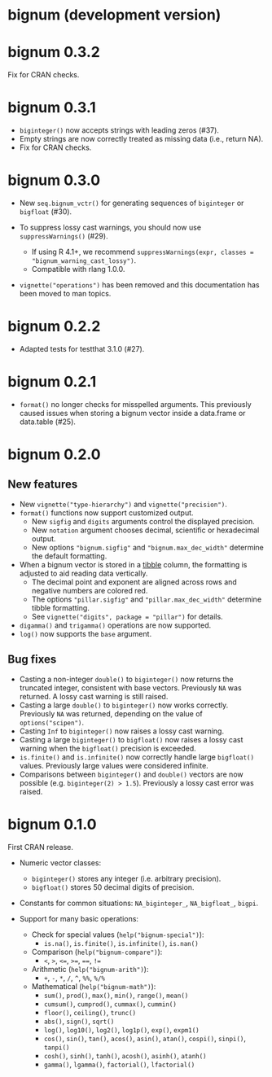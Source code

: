# bignum (development version)

# bignum 0.3.2

Fix for CRAN checks.

# bignum 0.3.1

* `biginteger()` now accepts strings with leading zeros (#37).
* Empty strings are now correctly treated as missing data (i.e., return NA).
* Fix for CRAN checks.

# bignum 0.3.0

* New `seq.bignum_vctr()` for generating sequences of `biginteger` or `bigfloat` (#30).

* To suppress lossy cast warnings, you should now use `suppressWarnings()` (#29).
    * If using R 4.1+, we recommend `suppressWarnings(expr, classes = "bignum_warning_cast_lossy")`.
    * Compatible with rlang 1.0.0.

* `vignette("operations")` has been removed and this documentation has been moved to man topics.

# bignum 0.2.2

* Adapted tests for testthat 3.1.0 (#27).

# bignum 0.2.1

* `format()` no longer checks for misspelled arguments. This previously caused issues when storing a bignum vector inside a data.frame or data.table (#25).

# bignum 0.2.0

## New features

* New `vignette("type-hierarchy")` and `vignette("precision")`.
* `format()` functions now support customized output.
    * New `sigfig` and `digits` arguments control the displayed precision.
    * New `notation` argument chooses decimal, scientific or hexadecimal output.
    * New options `"bignum.sigfig"` and `"bignum.max_dec_width"` determine the default formatting.
* When a bignum vector is stored in a [tibble](https://tibble.tidyverse.org) column, the formatting is adjusted to aid reading data vertically.
    * The decimal point and exponent are aligned across rows and negative numbers are colored red.
    * The options `"pillar.sigfig"` and `"pillar.max_dec_width"` determine tibble formatting.
    * See `vignette("digits", package = "pillar")` for details.
* `digamma()` and `trigamma()` operations are now supported.
* `log()` now supports the `base` argument.

## Bug fixes

* Casting a non-integer `double()` to `biginteger()` now returns the truncated integer, consistent with base vectors. Previously `NA` was returned. A lossy cast warning is still raised.
* Casting a large `double()` to `biginteger()` now works correctly. Previously `NA` was returned, depending on the value of `options("scipen")`.
* Casting `Inf` to `biginteger()` now raises a lossy cast warning.
* Casting a large `biginteger()` to `bigfloat()` now raises a lossy cast warning when the `bigfloat()` precision is exceeded.
* `is.finite()` and `is.infinite()` now correctly handle large `bigfloat()` values. Previously large values were considered infinite.
* Comparisons between `biginteger()` and `double()` vectors are now possible (e.g. `biginteger(2) > 1.5`). Previously a lossy cast error was raised.


# bignum 0.1.0

First CRAN release.

* Numeric vector classes:
    * `biginteger()` stores any integer (i.e. arbitrary precision).
    * `bigfloat()` stores 50 decimal digits of precision.

* Constants for common situations: `NA_biginteger_`, `NA_bigfloat_`, `bigpi`.

* Support for many basic operations:
    * Check for special values (`help("bignum-special")`):
        * `is.na()`, `is.finite()`, `is.infinite()`, `is.nan()`
    * Comparison (`help("bignum-compare")`):
        * `<`, `>`, `<=`, `>=`, `==`, `!=`
    * Arithmetic (`help("bignum-arith")`): 
        * `+`, `-`, `*`, `/`, `^`, `%%`, `%/%`
    * Mathematical (`help("bignum-math")`):
        * `sum()`, `prod()`, `max()`, `min()`, `range()`, `mean()`
        * `cumsum()`, `cumprod()`, `cummax()`, `cummin()`
        * `floor()`, `ceiling()`, `trunc()`
        * `abs()`, `sign()`, `sqrt()`
        * `log()`, `log10()`, `log2()`, `log1p()`, `exp()`, `expm1()`
        * `cos()`, `sin()`, `tan()`, `acos()`, `asin()`, `atan()`, `cospi()`,
          `sinpi()`, `tanpi()`
        * `cosh()`, `sinh()`, `tanh()`, `acosh()`, `asinh()`, `atanh()`
        * `gamma()`, `lgamma()`, `factorial()`, `lfactorial()`
